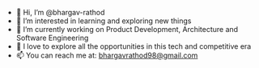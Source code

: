 - 👋 Hi, I’m @bhargav-rathod
- 👀 I’m interested in learning and exploring new things
- 🌱 I’m currently working on Product Development, Architecture and Software Engineering
- 💞️ I love to explore all the opportunities in this tech and competitive era 
- 📫 You can reach me at: bhargavrathod98@gmail.com

<!---
bhargav-rathod/bhargav-rathod is a ✨ special ✨ repository because its `README.md` (this file) appears on your GitHub profile.
You can click the Preview link to take a look at your changes.
--->
